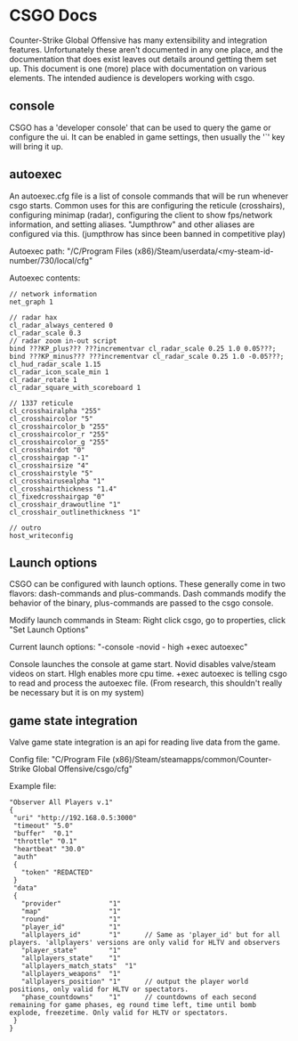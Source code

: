 CSGO Docs
=========


Counter-Strike Global Offensive has many extensibility and integration features. Unfortunately these aren't documented in any one place, and the documentation that does exist leaves out details around getting them set up. This document is one (more) place with documentation on various elements. The intended audience is developers working with csgo.


console
-------


CSGO has a 'developer console' that can be used to query the game or configure the ui. It can be enabled in game settings, then usually the '`' key will bring it up.


autoexec
--------

An autoexec.cfg file is a list of console commands that will be run whenever csgo starts. Common uses for this are configuring the reticule (crosshairs), configuring minimap (radar), configuring the client to show fps/network information, and setting aliases. "Jumpthrow" and other aliases are configured via this. (jumpthrow has since been banned in competitive play)


Autoexec path: "/C/Program Files (x86)/Steam/userdata/<my-steam-id-number/730/local/cfg"

Autoexec contents:

```
// network information
net_graph 1

// radar hax
cl_radar_always_centered 0
cl_radar_scale 0.3
// radar zoom in-out script
bind ???KP_plus??? ???incrementvar cl_radar_scale 0.25 1.0 0.05???;
bind ???KP_minus??? ???incrementvar cl_radar_scale 0.25 1.0 -0.05???;
cl_hud_radar_scale 1.15
cl_radar_icon_scale_min 1
cl_radar_rotate 1
cl_radar_square_with_scoreboard 1

// 1337 reticule
cl_crosshairalpha "255"
cl_crosshaircolor "5"
cl_crosshaircolor_b "255"
cl_crosshaircolor_r "255"
cl_crosshaircolor_g "255"
cl_crosshairdot "0"
cl_crosshairgap "-1"
cl_crosshairsize "4"
cl_crosshairstyle "5"
cl_crosshairusealpha "1"
cl_crosshairthickness "1.4"
cl_fixedcrosshairgap "0"
cl_crosshair_drawoutline "1"
cl_crosshair_outlinethickness "1"

// outro
host_writeconfig
```


Launch options
--------------


CSGO can be configured with launch options. These generally come in two flavors: dash-commands and plus-commands. Dash commands modify the behavior of the binary, plus-commands are passed to the csgo console.

Modify launch commands in Steam: Right click csgo, go to properties, click "Set Launch Options"

Current launch options: "-console -novid - high +exec autoexec"

Console launches the console at game start. Novid disables valve/steam videos on start. HIgh enables more cpu time. +exec autoexec is telling csgo to read and process the autoexec file. (From research, this shouldn't really be necessary but it is on my system)


game state integration
----------------------


Valve game state integration is an api for reading live data from the game.

Config file: "C/Program File (x86)/Steam/steamapps/common/Counter-Strike Global Offensive/csgo/cfg"


Example file:


```
"Observer All Players v.1"
{
 "uri" "http://192.168.0.5:3000"
 "timeout" "5.0"
 "buffer"  "0.1"
 "throttle" "0.1"
 "heartbeat" "30.0"
 "auth"
 {
   "token" "REDACTED"
 }
 "data"
 {
   "provider"            "1"
   "map"                 "1"
   "round"               "1"
   "player_id"           "1"
   "allplayers_id"       "1"      // Same as 'player_id' but for all players. 'allplayers' versions are only valid for HLTV and observers
   "player_state"        "1"      
   "allplayers_state"    "1"      
   "allplayers_match_stats"  "1"  
   "allplayers_weapons"  "1"      
   "allplayers_position" "1"      // output the player world positions, only valid for HLTV or spectators. 
   "phase_countdowns"    "1"      // countdowns of each second remaining for game phases, eg round time left, time until bomb explode, freezetime. Only valid for HLTV or spectators. 
 }
}
```


